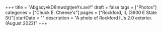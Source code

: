 +++
title = "AbgacyvkD8mwdgtjeeYx.avif"
draft = false
tags = ["Photos"]
categories = ["Chuck E. Cheese's"]
pages = ["Rockford, IL (3600 E State St)"]
startDate = ""
description = "A photo of Rockford IL's 2.0 exterior. (August 2022)"
+++
